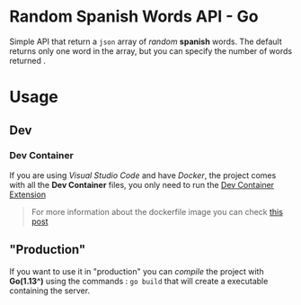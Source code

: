 # Random Spanish Words API - Go 
Simple API that return a `json` array of *random* **spanish** words.
The default returns only one word in the array, but you can specify the number of words returned . 

# Usage 
## Dev 
### Dev Container 
If you are using *Visual Studio Code* and have *Docker*, the project comes with all the **Dev Container** files, you only need to run the [Dev Container Extension](https://marketplace.visualstudio.com/items?itemName=ms-vscode-remote.vscode-remote-extensionpack) 

> For more information about the dockerfile image you can check [this post](https://medium.com/@quentin.mcgaw/ultimate-go-dev-container-for-visual-studio-code-448f5e031911)

## "Production" 
If you want to use it in "production" you can *compile* the project with **Go(1.13^)** using the commands : 
`go build` 
that will create a executable containing the server. 